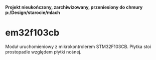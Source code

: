 __Projekt nieukończony, zarchiwizowany, przeniesiony do chmury p:/Design/starocie/mlach__
# em32f103cb
Moduł uruchomieniowy z mikrokontrolerem STM32F103CB.
Płytka stoi prostopadle względem płytki nośnej.
